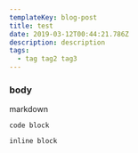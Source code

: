 ```yaml
---
templateKey: blog-post
title: test
date: 2019-03-12T00:44:21.786Z
description: description
tags:
  - tag tag2 tag3
---
```

### body 
markdown

```
code block
```

`inline block`

